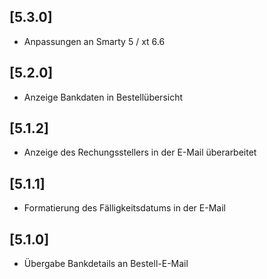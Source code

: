 ## [5.3.0]
- Anpassungen an Smarty 5 / xt 6.6

## [5.2.0]
- Anzeige Bankdaten in Bestellübersicht

## [5.1.2]
- Anzeige des Rechungsstellers in der E-Mail überarbeitet

## [5.1.1]
- Formatierung des Fälligkeitsdatums in der E-Mail

## [5.1.0]
- Übergabe Bankdetails an Bestell-E-Mail